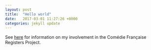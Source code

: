 ```yaml
---
layout: post
title:  "Hello world"
date:   2017-03-01 11:27:26 +0000
categories: jekyll update
---
```

See [here](/cfrp) for information on my involvement in the Comédie Française Registers Project.
